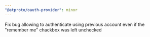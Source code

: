 ```yaml
---
"@atproto/oauth-provider": minor
---
```


Fix bug allowing to authenticate using previous account even if the "remember me" chackbox was left unchecked
